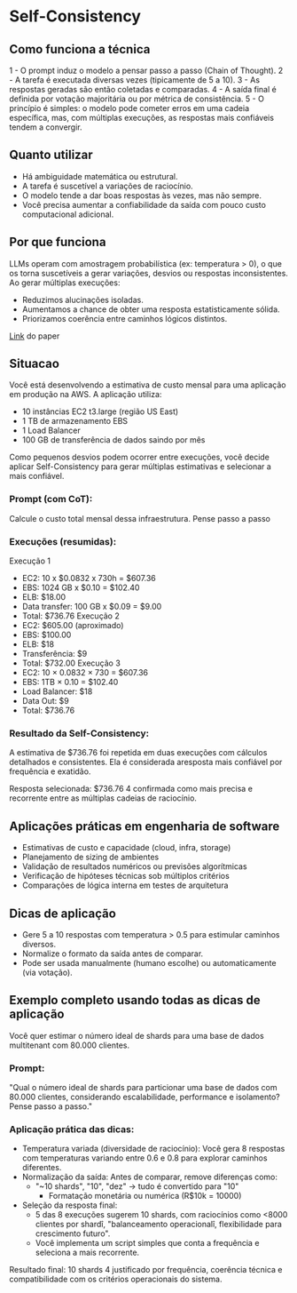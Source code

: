 # Self-Consistency

## Como funciona a técnica

1 - O prompt induz o modelo a pensar passo a passo (Chain of Thought).
2 - A tarefa é executada diversas vezes (tipicamente de 5 a 10).
3 - As respostas geradas são então coletadas e comparadas.
4 - A saída final é definida por votação majoritária ou por métrica de consistência.
5 - O princípio é simples: o modelo pode cometer erros em uma cadeia específica, mas, com múltiplas execuções, as respostas mais confiáveis tendem a convergir.

## Quanto utilizar

- Há ambiguidade matemática ou estrutural.
- A tarefa é suscetível a variações de raciocínio.
- O modelo tende a dar boas respostas às vezes, mas não sempre.
- Você precisa aumentar a confiabilidade da saída com pouco custo computacional adicional.

## Por que funciona

LLMs operam com amostragem probabilística (ex: temperatura > 0), o que os torna suscetíveis a gerar variações, desvios ou respostas inconsistentes. Ao gerar múltiplas execuções:
- Reduzimos alucinações isoladas.
- Aumentamos a chance de obter uma resposta estatisticamente sólida.
- Priorizamos coerência entre caminhos lógicos distintos.

[Link](https://arxiv.org/abs/2203.11171) do paper

## Situacao

Você está desenvolvendo a estimativa de custo mensal para uma aplicação em produção na AWS. A aplicação utiliza:

- 10 instâncias EC2 t3.large (região US East)
- 1 TB de armazenamento EBS
- 1 Load Balancer
- 100 GB de transferência de dados saindo por mês

Como pequenos desvios podem ocorrer entre execuções, você decide aplicar Self-Consistency para gerar múltiplas estimativas e selecionar a mais confiável.

### Prompt (com CoT):

Calcule o custo total mensal dessa infraestrutura. Pense passo a passo

### Execuções (resumidas):

Execução 1
- EC2: 10 x $0.0832 x 730h = $607.36
- EBS: 1024 GB x $0.10 = $102.40
- ELB: $18.00
- Data transfer: 100 GB x $0.09 = $9.00
- Total: $736.76
Execução 2
- EC2: $605.00 (aproximado)
- EBS: $100.00
- ELB: $18
- Transferência: $9
- Total: $732.00
Execução 3
- EC2: 10 × 0.0832 × 730 = $607.36
- EBS: 1TB × 0.10 = $102.40
- Load Balancer: $18
- Data Out: $9
- Total: $736.76

### Resultado da Self-Consistency:
A estimativa de $736.76 foi repetida em duas execuções com cálculos detalhados e consistentes. Ela é considerada aresposta mais confiável por frequência e exatidão.

Resposta selecionada: $736.76 4 confirmada como mais precisa e recorrente entre as múltiplas cadeias de raciocínio.


## Aplicações práticas em engenharia de software
- Estimativas de custo e capacidade (cloud, infra, storage)
- Planejamento de sizing de ambientes
- Validação de resultados numéricos ou previsões algorítmicas
- Verificação de hipóteses técnicas sob múltiplos critérios
- Comparações de lógica interna em testes de arquitetura

## Dicas de aplicação
- Gere 5 a 10 respostas com temperatura > 0.5 para estimular caminhos diversos.
- Normalize o formato da saída antes de comparar.
- Pode ser usada manualmente (humano escolhe) ou automaticamente (via votação).

## Exemplo completo usando todas as dicas de aplicação
Você quer estimar o número ideal de shards para uma base de dados multitenant com 80.000 clientes.

### Prompt:
"Qual o número ideal de shards para particionar uma base de dados com 80.000 clientes, considerando escalabilidade, performance e isolamento? Pense passo a passo."

### Aplicação prática das dicas:
- Temperatura variada (diversidade de raciocínio): Você gera 8 respostas com temperaturas variando entre 0.6 e 0.8 para explorar caminhos diferentes.
- Normalização da saída: Antes de comparar, remove diferenças como:
    - "~10 shards", "10", "dez" ->  tudo é convertido para "10"
        - Formatação monetária ou numérica (R$10k = 10000)
- Seleção da resposta final:
    - 5 das 8 execuções sugerem 10 shards, com raciocínios como <8000 clientes por shardî, "balanceamento operacionalî, flexibilidade para crescimento futuro".
    - Você implementa um script simples que conta a frequência e seleciona a mais recorrente.

Resultado final: 10 shards 4 justificado por frequência, coerência técnica e compatibilidade com os critérios operacionais do
sistema.